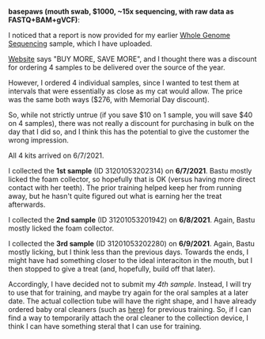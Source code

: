 **basepaws (mouth swab, $1000, ~15x sequencing, with raw data as FASTQ+BAM+gVCF)**:

I noticed that a report is now provided for my earlier [Whole Genome Sequencing](https://basepaws.com/products/whole-genome-sequencing) sample, which I have uploaded.

[Website](https://basepaws.com/products/cat-dental-health-test?variant=39630212202693) says "BUY MORE, SAVE MORE", and I thought there was a discount for ordering 4 samples to be delivered over the source of the year.

However, I ordered 4 individual samples, since I wanted to test them at intervals that were essentially as close as my cat would allow.  The price was the same both ways ($276, with Memorial Day discount).

So, while not strictly untrue (if you save $10 on 1 sample, you will save $40 on 4 samples), there was not really a discount for purchasing in bulk on the day that I did so, and I think this has the potential to give the customer the wrong impression.

All 4 kits arrived on 6/7/2021.

I collected the **1st sample** (ID 31201053202314) on **6/7/2021**.  Bastu mostly licked the foam collector, so hopefully that is OK (versus having more direct contact with her teeth).  The prior training helped keep her from running away, but he hasn't quite figured out what is earning her the treat afterwards.

I collected the **2nd sample** (ID 31201053201942) on **6/8/2021**.  Again, Bastu mostly licked the foam collector.

I collected the **3rd sample** (ID 31201053202280) on **6/9/2021**.  Again, Bastu mostly licking, but I think less than the previous days.  Towards the ends, I might have had something closer to the ideal interaciton in the mouth, but I then stopped to give a treat (and, hopefully, build off that later).

Accordingly, I have decided not to submit my *4th sample*.  Instead, I will try to use that for training, and maybe try again for the oral samples at a later date.  The actual collection tube will have the right shape, and I have already ordered baby oral cleaners (such as [here](https://smile.amazon.com/gp/product/B08K4RDVH1)) for previous training.  So, if I can find a way to temporarily attach the oral cleaner to the collection device, I think I can have something steral that I can use for training.
